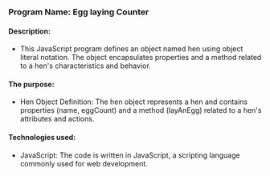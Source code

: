 
### Program Name: Egg laying Counter

#### Description:
*  This JavaScript program defines an object named hen using object literal notation.
The object encapsulates properties and a method related to a hen's characteristics and behavior.

#### The purpose:
* Hen Object Definition: The hen object represents a hen and contains properties
(name, eggCount) and a method (layAnEgg) related to a hen's attributes and actions.

#### Technologies used:
* JavaScript: The code is written in JavaScript, a scripting language commonly used for web development.


